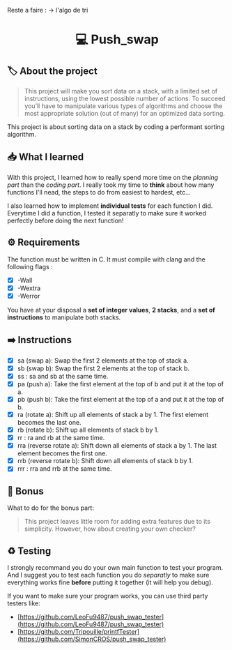 Reste a faire :
-> l'algo de tri
<h1 align="center"> 💻 <strong>Push_swap</strong> </h1>

## 🏷️ **About the project**
> This project will make you sort data on a stack, with a limited set of instructions, using the lowest possible number of actions. To succeed you’ll have to manipulate various types of algorithms and choose the most appropriate solution (out of many) for an optimized data sorting.

This project is about sorting data on a stack by coding a performant sorting algorithm.

## 📥 **What I learned**
With this project, I learned how to really spend more time on the *planning part* than the *coding part*. I really took my time to **think** about how many functions I'll nead, the steps to do from easiest to hardest, etc...

I also learned how to implement **individual tests** for each function I did. Everytime I did a function, I tested it separatly to make sure it worked perfectly before doing the next function!

## ⚙️ **Requirements**
The function must be written in C. It must compile with clang and the following flags :
- [x] -Wall
- [x] -Wextra
- [x] -Werror

You have at your disposal a **set of integer values**, **2 stacks**, and a **set of instructions** to manipulate both stacks.

## ➡️ **Instructions**
- [x] sa (swap a): Swap the first 2 elements at the top of stack a.
- [x] sb (swap b): Swap the first 2 elements at the top of stack b.
- [x] ss : sa and sb at the same time.
- [x] pa (push a): Take the first element at the top of b and put it at the top of a.
- [x] pb (push b): Take the first element at the top of a and put it at the top of b.
- [x] ra (rotate a): Shift up all elements of stack a by 1. The first element becomes the last one.
- [x] rb (rotate b): Shift up all elements of stack b by 1.
- [x] rr : ra and rb at the same time.
- [x] rra (reverse rotate a): Shift down all elements of stack a by 1. The last element becomes the first one.
- [x] rrb (reverse rotate b): Shift down all elements of stack b by 1.
- [x] rrr : rra and rrb at the same time.

## 📍 **Bonus**
What to do for the bonus part:
> This project leaves little room for adding extra features due to its simplicity. However, how about creating your own checker?

## ♻️ **Testing**
I strongly recommand you do your own main function to test your program. And I suggest you to test each function you do *separatly* to make sure everything works fine **before** putting it together (it will help you debug).

If you want to make sure your program works, you can use third party testers like:
- [https://github.com/LeoFu9487/push_swap_tester](https://github.com/LeoFu9487/push_swap_tester)
- [https://github.com/Tripouille/printfTester](https://github.com/SimonCROS/push_swap_tester)
